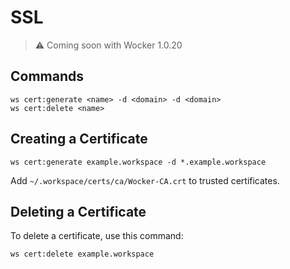 # SSL

> ⚠ Coming soon with Wocker 1.0.20

## Commands

```shell
ws cert:generate <name> -d <domain> -d <domain>
ws cert:delete <name>
```

## Creating a Certificate

```shell
ws cert:generate example.workspace -d *.example.workspace
```

Add `~/.workspace/certs/ca/Wocker-CA.crt` to trusted certificates.

## Deleting a Certificate

To delete a certificate, use this command:

```shell
ws cert:delete example.workspace
```
